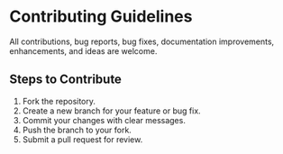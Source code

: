 # Contributing Guidelines

All contributions, bug reports, bug fixes, documentation improvements, enhancements, and ideas are welcome.

## Steps to Contribute
1. Fork the repository.
2. Create a new branch for your feature or bug fix.
3. Commit your changes with clear messages.
4. Push the branch to your fork.
5. Submit a pull request for review.
